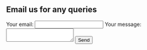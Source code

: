## Email us for any queries


<body>
  <form
  action="https://formspree.io/f/xrgjadad"
  method="POST"
>
  <label>
    Your email:
    <input type="email" name="email">
  </label>
  <label>
    Your message:
    <textarea name="message"></textarea>
  </label>
  <!-- your other form fields go here -->
  <input type="hidden" name="_subject" value="Contact request from personal website" />
  <button type="submit">Send</button>
  <input type="hidden" name="_next" value="thanks.md" />
</form>
</body>
